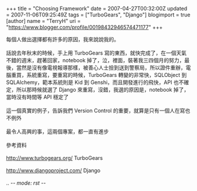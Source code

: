 +++
title = "Choosing Framework"
date = 2007-04-27T00:32:00Z
updated = 2007-11-06T09:25:49Z
tags = ["TurboGears", "Django"]
blogimport = true 
[author]
	name = "TerryH"
	uri = "https://www.blogger.com/profile/00198432946574471177"
+++

每個人做出選擇都有許多的原因，我來說說我的。<br /><br />話說去年秋末的時候，手上用 TurboGears 寫的東西，就快完成了，在一個天氣不錯的週末，趕著回家，notebook 掉了，泣，裡面，裝著我三四個月的努力，最後，當然是沒有像電視報導那樣，被善心人士撿到送到警察局，所以證件重辦，電腦重買，系統重寫，要重寫的時候，TurboGears 轉變的非常快，SQLObject 到  SQLAlchemy，範本系統則是 Kid 到 Genshi，而且開發進行的飛快，API 也不確定，所以那時候就選了 Django 來重寫，沒錯，我選的原因是，notebook 掉了，當時沒有時間等 API 穩定了<br /><br />這一個真實的例子，告訴我們 Version Control 的重要，就算是只有一個人在寫也不例外<br /><br />最令人高興的事，這兩個專案，都一直有進步<br /><br />參考資料<br /><br />http://www.turbogears.org/ TurboGears<br /><br />http://www.djangoproject.com/ Django<br /><br />.. -*- mode: rst -*-

